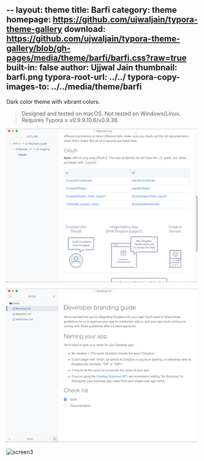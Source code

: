 --
layout: theme
title: Barfi 
category: theme
homepage: https://github.com/ujwaljain/typora-theme-gallery
download: https://github.com/ujwaljain/typora-theme-gallery/blob/gh-pages/media/theme/barfi/barfi.css?raw=true
built-in: false
author: Ujjwal Jain
thumbnail: barfi.png
typora-root-url: ../../
typora-copy-images-to: ../../media/theme/barfi
---

Dark color theme with vibrant colors.

> Designed and tested on macOS. Not tested on Windows/Linux. 
> Requires Typora ≥ v0.9.9.10.6/v0.9.36.

![screen1](/media/theme/dropbox/screen1.png)

![screen2](/media/theme/dropbox/screen2.png)

![screen3](/media/theme/dropbox/screen3.png)
